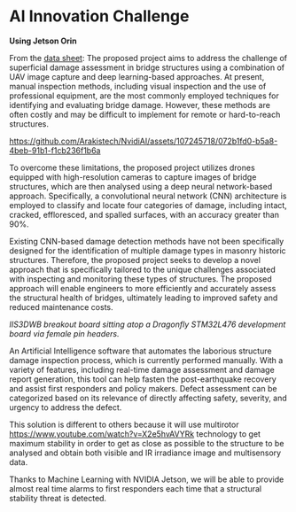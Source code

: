 # AI Innovation Challenge
**Using Jetson Orin**

From the [data sheet]( https://www.st.com/resource/en/datasheet/iis3dwb.pdf):
The proposed project aims to address the challenge of superficial damage assessment in bridge structures using a combination of UAV image capture and deep learning-based approaches. At present, manual inspection methods, including visual inspection and the use of professional equipment, are the most commonly employed techniques for identifying and evaluating bridge damage. However, these methods are often costly and may be difficult to implement for remote or hard-to-reach structures.



https://github.com/Arakistech/NvidiAI/assets/107245718/072b1fd0-b5a8-4beb-91b1-f1cb236f1b6a


To overcome these limitations, the proposed project utilizes drones equipped with high-resolution cameras to capture images of bridge structures, which are then analysed using a deep neural network-based approach. Specifically, a convolutional neural network (CNN) architecture is employed to classify and locate four categories of damage, including intact, cracked, effloresced, and spalled surfaces, with an accuracy greater than 90%.

Existing CNN-based damage detection methods have not been specifically designed for the identification of multiple damage types in masonry historic structures. Therefore, the proposed project seeks to develop a novel approach that is specifically tailored to the unique challenges associated with inspecting and monitoring these types of structures. The proposed approach will enable engineers to more efficiently and accurately assess the structural health of bridges, ultimately leading to improved safety and reduced maintenance costs.


*IIS3DWB breakout board sitting atop a Dragonfly STM32L476 development board via female pin headers.*
 
An Artificial Intelligence software that automates the laborious structure damage inspection process, which is currently performed manually. With a variety of features, including real-time damage assessment and damage report generation, this tool can help fasten the post-earthquake recovery and assist first responders and policy makers. Defect assessment can be categorized based on its relevance of directly affecting safety, severity, and urgency to address the defect.

This solution is different to others because it will use multirotor https://www.youtube.com/watch?v=X2e5hvAVYRk technology to get maximum stability in order to get as close as possible to the structure to be analysed and obtain both visible and IR irradiance image and multisensory data. 

Thanks to Machine Learning with NVIDIA Jetson, we will be able to provide almost real time alarms to first responders each time that a structural stability threat is detected. 


